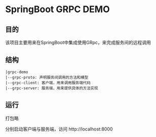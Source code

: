 # SpringBoot GRPC DEMO

## 目的

该项目主要用来在SpringBoot中集成使用GRpc，来完成服务间的远程调用

## 结构

```text
|grpc-demo
|--grpc-proto: 声明服务间调用的方法和模型
|--grpc-client: 客户端，用来调用服务端代码
|--grpc-server: 服务端，用来提供具体的方法实现
```

## 运行

打包略

分别启动客户端与服务端，访问 http://localhost:8000